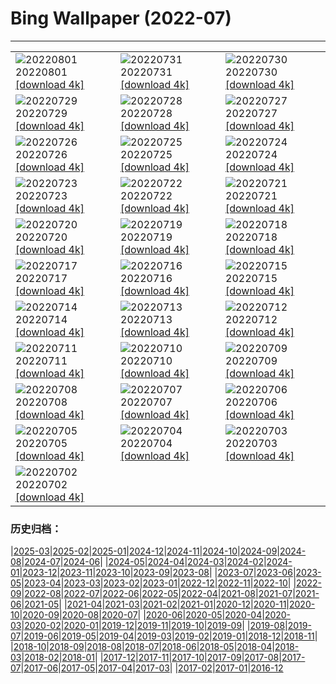 # Bing Wallpaper (2022-07)
**************

<table><tr><td><img class="wallpaper" src="https://www.bing.com/th?id=OHR.StaithesLights_EN-GB1349220494_1920x1080.jpg" alt="20220801"> 20220801 <a href="https://www.bing.com/th?id=OHR.StaithesLights_EN-GB1349220494_UHD.jpg">[download 4k]</a></td><td><img class="wallpaper" src="https://www.bing.com/th?id=OHR.NoctilucentClouds_EN-GB0768251349_1920x1080.jpg" alt="20220731"> 20220731 <a href="https://www.bing.com/th?id=OHR.NoctilucentClouds_EN-GB0768251349_UHD.jpg">[download 4k]</a></td><td><img class="wallpaper" src="https://www.bing.com/th?id=OHR.CowesWeek_EN-GB0552016592_1920x1080.jpg" alt="20220730"> 20220730 <a href="https://www.bing.com/th?id=OHR.CowesWeek_EN-GB0552016592_UHD.jpg">[download 4k]</a></td></tr><tr><td><img class="wallpaper" src="https://www.bing.com/th?id=OHR.FourTigresses_EN-GB0443561913_1920x1080.jpg" alt="20220729"> 20220729 <a href="https://www.bing.com/th?id=OHR.FourTigresses_EN-GB0443561913_UHD.jpg">[download 4k]</a></td><td><img class="wallpaper" src="https://www.bing.com/th?id=OHR.LongsPeak_EN-GB5674920348_1920x1080.jpg" alt="20220728"> 20220728 <a href="https://www.bing.com/th?id=OHR.LongsPeak_EN-GB5674920348_UHD.jpg">[download 4k]</a></td><td><img class="wallpaper" src="https://www.bing.com/th?id=OHR.NabateanTomb_EN-GB5144987060_1920x1080.jpg" alt="20220727"> 20220727 <a href="https://www.bing.com/th?id=OHR.NabateanTomb_EN-GB5144987060_UHD.jpg">[download 4k]</a></td></tr><tr><td><img class="wallpaper" src="https://www.bing.com/th?id=OHR.MangroveDay_EN-GB4620818045_1920x1080.jpg" alt="20220726"> 20220726 <a href="https://www.bing.com/th?id=OHR.MangroveDay_EN-GB4620818045_UHD.jpg">[download 4k]</a></td><td><img class="wallpaper" src="https://www.bing.com/th?id=OHR.PalacePier_EN-GB4242495684_1920x1080.jpg" alt="20220725"> 20220725 <a href="https://www.bing.com/th?id=OHR.PalacePier_EN-GB4242495684_UHD.jpg">[download 4k]</a></td><td><img class="wallpaper" src="https://www.bing.com/th?id=OHR.AmeliaEarhart_EN-GB4082453963_1920x1080.jpg" alt="20220724"> 20220724 <a href="https://www.bing.com/th?id=OHR.AmeliaEarhart_EN-GB4082453963_UHD.jpg">[download 4k]</a></td></tr><tr><td><img class="wallpaper" src="https://www.bing.com/th?id=OHR.FoxgloveHawkmoth_EN-GB1431634950_1920x1080.jpg" alt="20220723"> 20220723 <a href="https://www.bing.com/th?id=OHR.FoxgloveHawkmoth_EN-GB1431634950_UHD.jpg">[download 4k]</a></td><td><img class="wallpaper" src="https://www.bing.com/th?id=OHR.SGIMontenegro_EN-GB1129848679_1920x1080.jpg" alt="20220722"> 20220722 <a href="https://www.bing.com/th?id=OHR.SGIMontenegro_EN-GB1129848679_UHD.jpg">[download 4k]</a></td><td><img class="wallpaper" src="https://www.bing.com/th?id=OHR.AbbeyGardens_EN-GB0442009047_1920x1080.jpg" alt="20220721"> 20220721 <a href="https://www.bing.com/th?id=OHR.AbbeyGardens_EN-GB0442009047_UHD.jpg">[download 4k]</a></td></tr><tr><td><img class="wallpaper" src="https://www.bing.com/th?id=OHR.MoonPhases_EN-GB9971707298_1920x1080.jpg" alt="20220720"> 20220720 <a href="https://www.bing.com/th?id=OHR.MoonPhases_EN-GB9971707298_UHD.jpg">[download 4k]</a></td><td><img class="wallpaper" src="https://www.bing.com/th?id=OHR.DolbadarnCastle_EN-GB9477094252_1920x1080.jpg" alt="20220719"> 20220719 <a href="https://www.bing.com/th?id=OHR.DolbadarnCastle_EN-GB9477094252_UHD.jpg">[download 4k]</a></td><td><img class="wallpaper" src="https://www.bing.com/th?id=OHR.OmijimaIsland_EN-GB8842530588_1920x1080.jpg" alt="20220718"> 20220718 <a href="https://www.bing.com/th?id=OHR.OmijimaIsland_EN-GB8842530588_UHD.jpg">[download 4k]</a></td></tr><tr><td><img class="wallpaper" src="https://www.bing.com/th?id=OHR.CoyoteButtes_EN-GB8412829629_1920x1080.jpg" alt="20220717"> 20220717 <a href="https://www.bing.com/th?id=OHR.CoyoteButtes_EN-GB8412829629_UHD.jpg">[download 4k]</a></td><td><img class="wallpaper" src="https://www.bing.com/th?id=OHR.RapadalenSNP_EN-GB8130464188_1920x1080.jpg" alt="20220716"> 20220716 <a href="https://www.bing.com/th?id=OHR.RapadalenSNP_EN-GB8130464188_UHD.jpg">[download 4k]</a></td><td><img class="wallpaper" src="https://www.bing.com/th?id=OHR.Arrone_EN-GB6721426432_1920x1080.jpg" alt="20220715"> 20220715 <a href="https://www.bing.com/th?id=OHR.Arrone_EN-GB6721426432_UHD.jpg">[download 4k]</a></td></tr><tr><td><img class="wallpaper" src="https://www.bing.com/th?id=OHR.BabyLemons_EN-GB1578925462_1920x1080.jpg" alt="20220714"> 20220714 <a href="https://www.bing.com/th?id=OHR.BabyLemons_EN-GB1578925462_UHD.jpg">[download 4k]</a></td><td><img class="wallpaper" src="https://www.bing.com/th?id=OHR.BasaltGiants_EN-GB1283522320_1920x1080.jpg" alt="20220713"> 20220713 <a href="https://www.bing.com/th?id=OHR.BasaltGiants_EN-GB1283522320_UHD.jpg">[download 4k]</a></td><td><img class="wallpaper" src="https://www.bing.com/th?id=OHR.SpiralHill_EN-GB1015987948_1920x1080.jpg" alt="20220712"> 20220712 <a href="https://www.bing.com/th?id=OHR.SpiralHill_EN-GB1015987948_UHD.jpg">[download 4k]</a></td></tr><tr><td><img class="wallpaper" src="https://www.bing.com/th?id=OHR.BarcelonaPop_EN-GB0604446333_1920x1080.jpg" alt="20220711"> 20220711 <a href="https://www.bing.com/th?id=OHR.BarcelonaPop_EN-GB0604446333_UHD.jpg">[download 4k]</a></td><td><img class="wallpaper" src="https://www.bing.com/th?id=OHR.OludenizTurkey_EN-GB0259804899_1920x1080.jpg" alt="20220710"> 20220710 <a href="https://www.bing.com/th?id=OHR.OludenizTurkey_EN-GB0259804899_UHD.jpg">[download 4k]</a></td><td><img class="wallpaper" src="https://www.bing.com/th?id=OHR.DolomitesMW_EN-GB9933633041_1920x1080.jpg" alt="20220709"> 20220709 <a href="https://www.bing.com/th?id=OHR.DolomitesMW_EN-GB9933633041_UHD.jpg">[download 4k]</a></td></tr><tr><td><img class="wallpaper" src="https://www.bing.com/th?id=OHR.PreveliGorge_EN-GB9492103587_1920x1080.jpg" alt="20220708"> 20220708 <a href="https://www.bing.com/th?id=OHR.PreveliGorge_EN-GB9492103587_UHD.jpg">[download 4k]</a></td><td><img class="wallpaper" src="https://www.bing.com/th?id=OHR.HecetaHead_EN-GB9077870497_1920x1080.jpg" alt="20220707"> 20220707 <a href="https://www.bing.com/th?id=OHR.HecetaHead_EN-GB9077870497_UHD.jpg">[download 4k]</a></td><td><img class="wallpaper" src="https://www.bing.com/th?id=OHR.KissingPuffins_EN-GB8269102880_1920x1080.jpg" alt="20220706"> 20220706 <a href="https://www.bing.com/th?id=OHR.KissingPuffins_EN-GB8269102880_UHD.jpg">[download 4k]</a></td></tr><tr><td><img class="wallpaper" src="https://www.bing.com/th?id=OHR.FannetteIsland_EN-GB7428078087_1920x1080.jpg" alt="20220705"> 20220705 <a href="https://www.bing.com/th?id=OHR.FannetteIsland_EN-GB7428078087_UHD.jpg">[download 4k]</a></td><td><img class="wallpaper" src="https://www.bing.com/th?id=OHR.HamptonYewTrees_EN-GB7109201264_1920x1080.jpg" alt="20220704"> 20220704 <a href="https://www.bing.com/th?id=OHR.HamptonYewTrees_EN-GB7109201264_UHD.jpg">[download 4k]</a></td><td><img class="wallpaper" src="https://www.bing.com/th?id=OHR.SummerDogs_EN-GB5252720433_1920x1080.jpg" alt="20220703"> 20220703 <a href="https://www.bing.com/th?id=OHR.SummerDogs_EN-GB5252720433_UHD.jpg">[download 4k]</a></td></tr><tr><td><img class="wallpaper" src="https://www.bing.com/th?id=OHR.HalfwayDay_EN-GB4566365627_1920x1080.jpg" alt="20220702"> 20220702 <a href="https://www.bing.com/th?id=OHR.HalfwayDay_EN-GB4566365627_UHD.jpg">[download 4k]</a></td><td></td><td></td></tr></table>

### 历史归档：

|[2025-03](/../2025-03/2025-03.md)|[2025-02](/../2025-02/2025-02.md)|[2025-01](/../2025-01/2025-01.md)|[2024-12](/../2024-12/2024-12.md)|[2024-11](/../2024-11/2024-11.md)|[2024-10](/../2024-10/2024-10.md)|[2024-09](/../2024-09/2024-09.md)|[2024-08](/../2024-08/2024-08.md)|[2024-07](/../2024-07/2024-07.md)|[2024-06](/../2024-06/2024-06.md)|
|[2024-05](/../2024-05/2024-05.md)|[2024-04](/../2024-04/2024-04.md)|[2024-03](/../2024-03/2024-03.md)|[2024-02](/../2024-02/2024-02.md)|[2024-01](/../2024-01/2024-01.md)|[2023-12](/../2023-12/2023-12.md)|[2023-11](/../2023-11/2023-11.md)|[2023-10](/../2023-10/2023-10.md)|[2023-09](/../2023-09/2023-09.md)|[2023-08](/../2023-08/2023-08.md)|
|[2023-07](/../2023-07/2023-07.md)|[2023-06](/../2023-06/2023-06.md)|[2023-05](/../2023-05/2023-05.md)|[2023-04](/../2023-04/2023-04.md)|[2023-03](/../2023-03/2023-03.md)|[2023-02](/../2023-02/2023-02.md)|[2023-01](/../2023-01/2023-01.md)|[2022-12](/../2022-12/2022-12.md)|[2022-11](/../2022-11/2022-11.md)|[2022-10](/../2022-10/2022-10.md)|
|[2022-09](/../2022-09/2022-09.md)|[2022-08](/../2022-08/2022-08.md)|[2022-07](/2022-07.md)|[2022-06](/../2022-06/2022-06.md)|[2022-05](/../2022-05/2022-05.md)|[2022-04](/../2022-04/2022-04.md)|[2021-08](/../2021-08/2021-08.md)|[2021-07](/../2021-07/2021-07.md)|[2021-06](/../2021-06/2021-06.md)|[2021-05](/../2021-05/2021-05.md)|
|[2021-04](/../2021-04/2021-04.md)|[2021-03](/../2021-03/2021-03.md)|[2021-02](/../2021-02/2021-02.md)|[2021-01](/../2021-01/2021-01.md)|[2020-12](/../2020-12/2020-12.md)|[2020-11](/../2020-11/2020-11.md)|[2020-10](/../2020-10/2020-10.md)|[2020-09](/../2020-09/2020-09.md)|[2020-08](/../2020-08/2020-08.md)|[2020-07](/../2020-07/2020-07.md)|
|[2020-06](/../2020-06/2020-06.md)|[2020-05](/../2020-05/2020-05.md)|[2020-04](/../2020-04/2020-04.md)|[2020-03](/../2020-03/2020-03.md)|[2020-02](/../2020-02/2020-02.md)|[2020-01](/../2020-01/2020-01.md)|[2019-12](/../2019-12/2019-12.md)|[2019-11](/../2019-11/2019-11.md)|[2019-10](/../2019-10/2019-10.md)|[2019-09](/../2019-09/2019-09.md)|
|[2019-08](/../2019-08/2019-08.md)|[2019-07](/../2019-07/2019-07.md)|[2019-06](/../2019-06/2019-06.md)|[2019-05](/../2019-05/2019-05.md)|[2019-04](/../2019-04/2019-04.md)|[2019-03](/../2019-03/2019-03.md)|[2019-02](/../2019-02/2019-02.md)|[2019-01](/../2019-01/2019-01.md)|[2018-12](/../2018-12/2018-12.md)|[2018-11](/../2018-11/2018-11.md)|
|[2018-10](/../2018-10/2018-10.md)|[2018-09](/../2018-09/2018-09.md)|[2018-08](/../2018-08/2018-08.md)|[2018-07](/../2018-07/2018-07.md)|[2018-06](/../2018-06/2018-06.md)|[2018-05](/../2018-05/2018-05.md)|[2018-04](/../2018-04/2018-04.md)|[2018-03](/../2018-03/2018-03.md)|[2018-02](/../2018-02/2018-02.md)|[2018-01](/../2018-01/2018-01.md)|
|[2017-12](/../2017-12/2017-12.md)|[2017-11](/../2017-11/2017-11.md)|[2017-10](/../2017-10/2017-10.md)|[2017-09](/../2017-09/2017-09.md)|[2017-08](/../2017-08/2017-08.md)|[2017-07](/../2017-07/2017-07.md)|[2017-06](/../2017-06/2017-06.md)|[2017-05](/../2017-05/2017-05.md)|[2017-04](/../2017-04/2017-04.md)|[2017-03](/../2017-03/2017-03.md)|
|[2017-02](/../2017-02/2017-02.md)|[2017-01](/../2017-01/2017-01.md)|[2016-12](/../2016-12/2016-12.md)